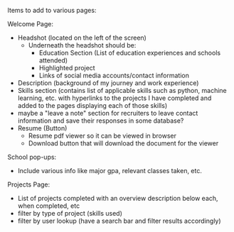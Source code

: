 Items to add to various pages:

Welcome Page:
- Headshot (located on the left of the screen)
    - Underneath the headshot should be:
        - Education Section (List of education experiences and schools attended)
        - Highlighted project
        - Links of social media accounts/contact information
- Description (background of my journey and work experience)
- Skills section (contains list of applicable skills such as python, machine learning, etc. with hyperlinks to the projects I have completed and added to the pages displaying each of those skills)
- maybe a "leave a note" section for recruiters to leave contact information and save their responses in some database?
- Resume (Button)
    - Resume pdf viewer so it can be viewed in browser
    - Download button that will download the document for the viewer

School pop-ups:
- Include various info like major gpa, relevant classes taken, etc.

Projects Page:
- List of projects completed with an overview description below each, when completed, etc
- filter by type of project (skills used)
- filter by user lookup (have a search bar and filter results accordingly)